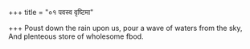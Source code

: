 +++
title = "०१ पवस्व वृष्टिमा"

+++
Poust down the rain upon us, pour a wave of waters from the sky,  
     And plenteous store of wholesome fbod.